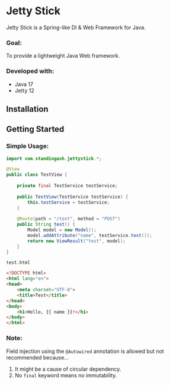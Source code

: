 # Jetty Stick

Jetty Stick is a Spring-like DI & Web Framework for Java.

### Goal:

To provide a lightweight Java Web framework.

### Developed with:

- Java 17
- Jetty 12

## Installation

## Getting Started

### Simple Usage:

```java
import com.standingash.jettystick.*;

@View
public class TestView {
    
    private final TestService testService;
    
    public TestView(TestService testService) {
        this.testService = testService;
    }
    
    @Route(path = "/test", method = "POST")
    public String test() {
        Model model = new Model();
        model.addAttribute("name", testService.test());
        return new ViewResult("test", model);
    }
}
```

```test.html```
```html
<!DOCTYPE html>
<html lang="en">
<head>
    <meta charset="UTF-8">
    <title>Test</title>
</head>
<body>
    <h1>Hello, {{ name }}!</h1>
</body>
</html>
```

### Note:
Field injection using the ```@Autowired``` annotation is allowed but not recommended because...

1. It might be a cause of circular dependency.
2. No ```final``` keyword means no immutability.

